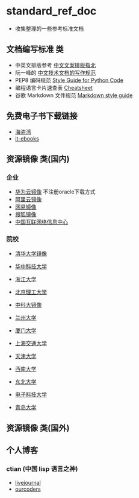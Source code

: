 # standard_ref_doc
* 收集整理的一些参考标准文档
## 文档编写标准 类
* 中英文排版参考 [中文文案排版指北](https://github.com/sparanoid/chinese-copywriting-guidelines)
* 阮一峰的 [中文技术文档的写作规范](https://github.com/ruanyf/document-style-guide)
* PEP8 编码规范 [Style Guide for Python Code](https://www.python.org/dev/peps/pep-0008/)
* 编程语言卡片速查表 [Cheatsheet](https://github.com/skywind3000/awesome-cheatsheets)
* 谷歌 Markdown 文件规范 [Markdown style guide](https://github.com/google/styleguide/blob/gh-pages/docguide/style.md)


## 免费电子书下载链接
* [海盗湾](https://link.zhihu.com/?target=http%3A//thepiratebay.se/)
* [it-ebooks](https://link.zhihu.com/?target=http%3A//it-ebooks.info/)
## 资源镜像 类(国内)
### 企业
* [华为云镜像](https://mirrors.huaweicloud.com/java/jdk/) 不注册oracle下载方式
* [阿里云镜像](https://developer.aliyun.com/mirror/)
* [网易镜像](http://mirrors.163.com/)
* [搜狐镜像](http://mirrors.sohu.com/)
* [中国互联网络信息中心](http://mirrors.cnnic.cn/)
### 院校
* [清华大学镜像](https://mirrors.tuna.tsinghua.edu.cn/)
* [华中科技大学](http://mirrors.hust.edu.cn/)
* [浙江大学](http://mirrors.zju.edu.cn/)


* [北京理工大学](http://mirror.bit.edu.cn/web/)
* [中科大镜像](http://mirrors.ustc.edu.cn/)
* [兰州大学](http://mirror.lzu.edu.cn/)
* [厦门大学](http://mirrors.xmu.edu.cn/)
* [上海交通大学](http://ftp.sjtu.edu.cn/)
* [天津大学](http://mirror.tju.edu.cn/)
* [西南大学](http://linux.swu.edu.cn/swudownload/Distributions/)
* [东北大学](http://mirror.neu.edu.cn/)
* [电子科技大学](http://ubuntu.uestc.edu.cn/)
* [青岛大学](http://mirror.qdu.edu.cn/)

## 资源镜像 类(国外)
## 个人博客
### ctian (中国 lisp 语言之神)
* [livejournal](https://ctian.livejournal.com/)
* [ourcoders](https://ourcoders.com/trend/user/1929185323/)
### 
